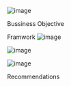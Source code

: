   ![image](https://github.com/user-attachments/assets/56b08150-1b92-4d5a-aecc-deb2011c78a6)


Bussiness Objective

Framwork 
![image](https://github.com/user-attachments/assets/cf9d14e2-dbe3-4c12-b18b-2269d87fabf4)

![image](https://github.com/user-attachments/assets/f14dca90-5a96-46e5-aa80-f7c0e29e5760)

![image](https://github.com/user-attachments/assets/88eb0a5f-eb41-48e4-b6f2-334caf8b8d5d)

Recommendations
